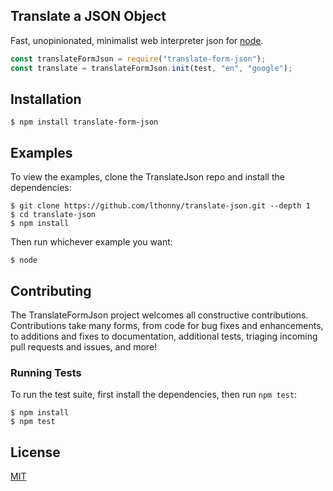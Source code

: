 ## Translate a JSON Object

Fast, unopinionated, minimalist web interpreter json for [node](http://nodejs.org).

<!-- [![NPM Version][npm-version-image]][npm-url]
[![NPM Install Size][npm-install-size-image]][npm-install-size-url]
[![NPM Downloads][npm-downloads-image]][npm-downloads-url] -->

```js
const translateFormJson = require("translate-form-json");
const translate = translateFormJson.init(test, "en", "google");
```

## Installation

```console
$ npm install translate-form-json
```

## Examples

To view the examples, clone the TranslateJson repo and install the dependencies:

```console
$ git clone https://github.com/lthonny/translate-json.git --depth 1
$ cd translate-json
$ npm install
```

Then run whichever example you want:

```console
$ node
```

## Contributing
<!-- 
[![Linux Build][github-actions-ci-image]][github-actions-ci-url]
[![Windows Build][appveyor-image]][appveyor-url]
[![Test Coverage][coveralls-image]][coveralls-url] -->

The TranslateFormJson project welcomes all constructive contributions. Contributions take many forms,
from code for bug fixes and enhancements, to additions and fixes to documentation, additional
tests, triaging incoming pull requests and issues, and more!

### Running Tests

To run the test suite, first install the dependencies, then run `npm test`:

```console
$ npm install
$ npm test
```

## License

[MIT](LICENSE)
